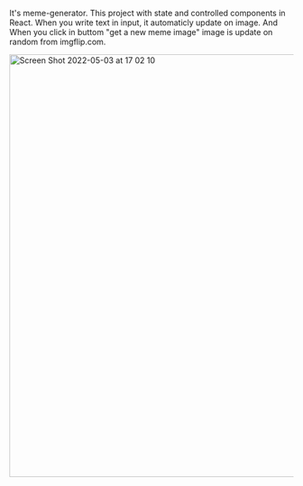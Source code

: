 It's meme-generator. This project with state and controlled components in React. When you write text in input, it automaticly update on image. And When you click in buttom "get a new meme image" image is update on random from imgflip.com.

<img width="750" alt="Screen Shot 2022-05-03 at 17 02 10" src="https://user-images.githubusercontent.com/86124664/166468235-2756c830-0364-4b4c-972b-899873503f86.png">

